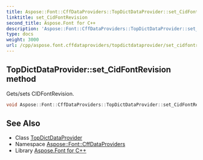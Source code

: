```yaml
---
title: Aspose::Font::CffDataProviders::TopDictDataProvider::set_CidFontRevision method
linktitle: set_CidFontRevision
second_title: Aspose.Font for C++
description: 'Aspose::Font::CffDataProviders::TopDictDataProvider::set_CidFontRevision method. Gets/sets CIDFontRevision in C++.'
type: docs
weight: 3000
url: /cpp/aspose.font.cffdataproviders/topdictdataprovider/set_cidfontrevision/
---
```

## TopDictDataProvider::set_CidFontRevision method


Gets/sets CIDFontRevision.

```cpp
void Aspose::Font::CffDataProviders::TopDictDataProvider::set_CidFontRevision(int32_t value)
```

## See Also

* Class [TopDictDataProvider](../)
* Namespace [Aspose::Font::CffDataProviders](../../)
* Library [Aspose.Font for C++](../../../)
